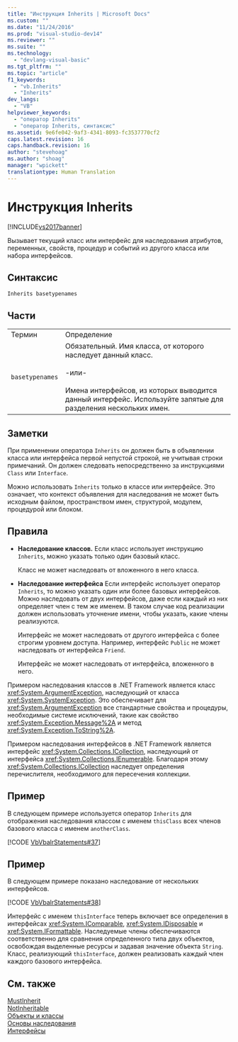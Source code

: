 ```yaml
---
title: "Инструкция Inherits | Microsoft Docs"
ms.custom: ""
ms.date: "11/24/2016"
ms.prod: "visual-studio-dev14"
ms.reviewer: ""
ms.suite: ""
ms.technology: 
  - "devlang-visual-basic"
ms.tgt_pltfrm: ""
ms.topic: "article"
f1_keywords: 
  - "vb.Inherits"
  - "Inherits"
dev_langs: 
  - "VB"
helpviewer_keywords: 
  - "оператор Inherits"
  - "оператор Inherits, синтаксис"
ms.assetid: 9e6fe042-9af3-4341-8093-fc3537770cf2
caps.latest.revision: 16
caps.handback.revision: 16
author: "stevehoag"
ms.author: "shoag"
manager: "wpickett"
translationtype: Human Translation
---
```

# Инструкция Inherits
[!INCLUDE[vs2017banner](../../../csharp/includes/vs2017banner.md)]

Вызывает текущий класс или интерфейс для наследования атрибутов, переменных, свойств, процедур и событий из другого класса или набора интерфейсов.  
  
## Синтаксис  
  
```  
Inherits basetypenames  
```  
  
## Части  
  
|||  
|-|-|  
|Термин|Определение|  
|`basetypenames`|Обязательный.  Имя класса, от которого наследует данный класс.<br /><br /> \-или\-<br /><br /> Имена интерфейсов, из которых выводится данный интерфейс.  Используйте запятые для разделения нескольких имен.|  
  
## Заметки  
 При применении оператора `Inherits` он должен быть в объявлении класса или интерфейса первой непустой строкой, не учитывая строки примечаний.  Он должен следовать непосредственно за инструкциями `Class` или `Interface`.  
  
 Можно использовать `Inherits` только в классе или интерфейсе.  Это означает, что контекст объявления для наследования не может быть исходным файлом, пространством имен, структурой, модулем, процедурой или блоком.  
  
## Правила  
  
-   **Наследование классов.** Если класс использует инструкцию `Inherits`, можно указать только один базовый класс.  
  
     Класс не может наследовать от вложенного в него класса.  
  
-   **Наследование интерфейса** Если интерфейс использует оператор `Inherits`, то можно указать один или более базовых интерфейсов.  Можно наследовать от двух интерфейсов, даже если каждый из них определяет член с тем же именем.  В таком случае код реализации должен использовать уточнение имени, чтобы указать, какие члены реализуются.  
  
     Интерфейс не может наследовать от другого интерфейса с более строгим уровнем доступа.  Например, интерфейс `Public` не может наследовать от интерфейса `Friend`.  
  
     Интерфейс не может наследовать от интерфейса, вложенного в него.  
  
 Примером наследования классов в .NET Framework является класс <xref:System.ArgumentException>, наследующий от класса <xref:System.SystemException>.  Это обеспечивает для <xref:System.ArgumentException> все стандартные свойства и процедуры, необходимые системе исключений, такие как свойство <xref:System.Exception.Message%2A> и метод <xref:System.Exception.ToString%2A>.  
  
 Примером наследования интерфейсов в .NET Framework является интерфейс <xref:System.Collections.ICollection>, наследующий от интерфейса <xref:System.Collections.IEnumerable>.  Благодаря этому <xref:System.Collections.ICollection> наследует определения перечислителя, необходимого для пересечения коллекции.  
  
## Пример  
 В следующем примере используется оператор `Inherits` для отображения наследования классом с именем `thisClass` всех членов базового класса с именем `anotherClass`.  
  
 [!CODE [VbVbalrStatements#37](../CodeSnippet/VS_Snippets_VBCSharp/VbVbalrStatements#37)]  
  
## Пример  
 В следующем примере показано наследование от нескольких интерфейсов.  
  
 [!CODE [VbVbalrStatements#38](../CodeSnippet/VS_Snippets_VBCSharp/VbVbalrStatements#38)]  
  
 Интерфейс с именем `thisInterface` теперь включает все определения в интерфейсах <xref:System.IComparable>, <xref:System.IDisposable> и <xref:System.IFormattable>. Наследуемые члены обеспечиваются соответственно для сравнения определенного типа двух объектов, освобождая выделенные ресурсы и задавая значение объекта `String`.  Класс, реализующий `thisInterface`, должен реализовать каждый член каждого базового интерфейса.  
  
## См. также  
 [MustInherit](../../../visual-basic/language-reference/modifiers/mustinherit.md)   
 [NotInheritable](../../../visual-basic/language-reference/modifiers/notinheritable.md)   
 [Объекты и классы](../../../visual-basic/programming-guide/language-features/objects-and-classes/index.md)   
 [Основы наследования](../../../visual-basic/programming-guide/language-features/objects-and-classes/inheritance-basics.md)   
 [Интерфейсы](../../../visual-basic/programming-guide/language-features/interfaces/index.md)